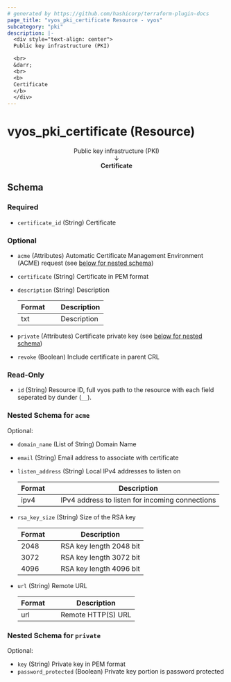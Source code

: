 ```yaml
---
# generated by https://github.com/hashicorp/terraform-plugin-docs
page_title: "vyos_pki_certificate Resource - vyos"
subcategory: "pki"
description: |-
  <div style="text-align: center">
  Public key infrastructure (PKI)

  <br>
  &darr;
  <br>
  <b>
  Certificate
  </b>
  </div>
---
```


# vyos_pki_certificate (Resource)

<div style="text-align: center">
Public key infrastructure (PKI)

<br>
&darr;
<br>
<b>
Certificate
</b>
</div>



<!-- schema generated by tfplugindocs -->
## Schema

### Required

- `certificate_id` (String) Certificate

### Optional

- `acme` (Attributes) Automatic Certificate Management Environment (ACME) request (see [below for nested schema](#nestedatt--acme))
- `certificate` (String) Certificate in PEM format
- `description` (String) Description

    |  Format  &emsp;|  Description  |
    |----------------|---------------|
    |  txt     &emsp;|  Description  |
- `private` (Attributes) Certificate private key (see [below for nested schema](#nestedatt--private))
- `revoke` (Boolean) Include certificate in parent CRL

### Read-Only

- `id` (String) Resource ID, full vyos path to the resource with each field seperated by dunder (`__`).

<a id="nestedatt--acme"></a>
### Nested Schema for `acme`

Optional:

- `domain_name` (List of String) Domain Name
- `email` (String) Email address to associate with certificate
- `listen_address` (String) Local IPv4 addresses to listen on

    |  Format  &emsp;|  Description                                      |
    |----------------|---------------------------------------------------|
    |  ipv4    &emsp;|  IPv4 address to listen for incoming connections  |
- `rsa_key_size` (String) Size of the RSA key

    |  Format  &emsp;|  Description              |
    |----------------|---------------------------|
    |  2048    &emsp;|  RSA key length 2048 bit  |
    |  3072    &emsp;|  RSA key length 3072 bit  |
    |  4096    &emsp;|  RSA key length 4096 bit  |
- `url` (String) Remote URL

    |  Format  &emsp;|  Description         |
    |----------------|----------------------|
    |  url     &emsp;|  Remote HTTP(S) URL  |


<a id="nestedatt--private"></a>
### Nested Schema for `private`

Optional:

- `key` (String) Private key in PEM format
- `password_protected` (Boolean) Private key portion is password protected
